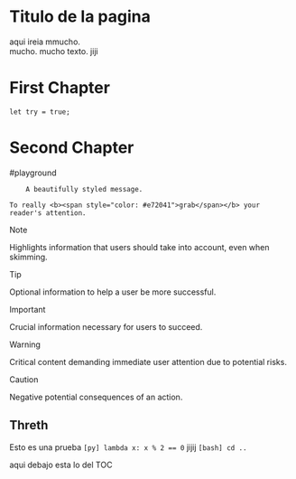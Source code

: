 # Titulo de la pagina
aqui ireia mmucho. <br>
mucho.
mucho texto.
jiji

# First Chapter
```rust,edition2015
let try = true; 
```

# Second Chapter
#playground

```admonish warning
    A beautifully styled message.
```

```admonish info collapsible=true, title='A title that really <span style="color: #e72041">pops</span>'
To really <b><span style="color: #e72041">grab</span></b> your reader's attention. 
```

> [!NOTE]  
> Highlights information that users should take into account, even when skimming.

> [!TIP]
> Optional information to help a user be more successful.


> [!IMPORTANT]  
> Crucial information necessary for users to succeed.


> [!WARNING]  
> Critical content demanding immediate user attention due to potential risks.

> [!CAUTION]
> Negative potential consequences of an action.


## Threth





Esto es una prueba `[py] lambda x: x % 2 == 0` jijij `[bash] cd ..`

aqui debajo esta lo del TOC
<div id="tocw" data-bar_unit_size=30></div>